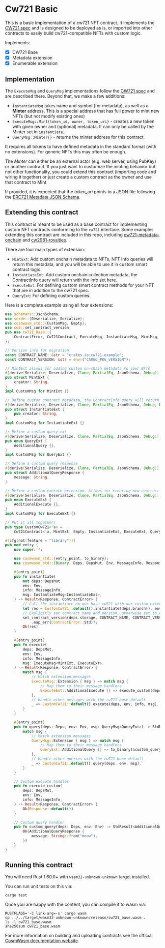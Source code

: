 # Cw721 Basic

This is a basic implementation of a cw721 NFT contract. It implements
the [CW721 spec](../../packages/cw721/README.md) and is designed to
be deployed as is, or imported into other contracts to easily build
cw721-compatible NFTs with custom logic.

Implements:

- [x] CW721 Base
- [x] Metadata extension
- [x] Enumerable extension

## Implementation

The `ExecuteMsg` and `QueryMsg` implementations follow the [CW721 spec](../../packages/cw721/README.md) and are described there.
Beyond that, we make a few additions:

* `InstantiateMsg` takes name and symbol (for metadata), as well as a **Minter** address. This is a special address that has full
power to mint new NFTs (but not modify existing ones)
* `ExecuteMsg::Mint{token_id, owner, token_uri}` - creates a new token with given owner and (optional) metadata. It can only be called by
the Minter set in `instantiate`.
* `QueryMsg::Minter{}` - returns the minter address for this contract.

It requires all tokens to have defined metadata in the standard format (with no extensions). For generic NFTs this may often be enough.

The *Minter* can either be an external actor (e.g. web server, using PubKey) or another contract. If you just want to customize
the minting behavior but not other functionality, you could extend this contract (importing code and wiring it together)
or just create a custom contract as the owner and use that contract to Mint.

If provided, it is expected that the _token_uri_ points to a JSON file following the [ERC721 Metadata JSON Schema](https://eips.ethereum.org/EIPS/eip-721).

## Extending this contract
This contract is meant to be used as a base contract for implementing custom NFT contracts conforming to the `cw721` interface. Some examples extending this contract are included in this repo, including [cw721-metadata-onchain](../cw721-metadata-onchain) and [cw2981-royalties](../cw2981-royalties).

There are four main types of extension:
* `MintExt`: Add custom onchain metadata to NFTs, NFT Info queries will return this metadata, and you will be able to use it in custom smart contract logic.
* `InstantiateExt`: Add custom onchain collection metadata, the ContractInfo query will return with the info set here.
* `ExecuteExt`: For defining custom smart contract methods for your NFT that are in addition to the cw721 spec.
* `QueryExt`: For defining custom queries.

Here is a complete example using all four extensions:

```rust
use schemars::JsonSchema;
use serde::{Deserialize, Serialize};
use cosmwasm_std::{CustomMsg, Empty};
use cw2::set_contract_version;
pub use cw721_base::{
    ContractError, Cw721Contract, ExecuteMsg, InstantiateMsg, MintMsg, MinterResponse, QueryMsg,
};

// Version info for migration
const CONTRACT_NAME: &str = "crates.io:cw721-example";
const CONTRACT_VERSION: &str = env!("CARGO_PKG_VERSION");

// MintExt allows for adding custom on-chain metadata to your NFTs
#[derive(Serialize, Deserialize, Clone, PartialEq, JsonSchema, Debug)]
pub struct MintExt {
    creator: String,
}
impl CustomMsg for MintExt {}

// Define custom contract metadata, the ContractInfo query will return with the info set here
#[derive(Serialize, Deserialize, Clone, PartialEq, JsonSchema, Debug, Default)]
pub struct InstantiateExt {
    pub creator: String,
}
impl CustomMsg for InstantiateExt {}

// Define a custom query ext
#[derive(Serialize, Deserialize, Clone, PartialEq, JsonSchema, Debug)]
pub enum QueryExt {
    AdditionalQuery {},
}
impl CustomMsg for QueryExt {}

// Define a custom query response
#[derive(Serialize, Deserialize, Clone, PartialEq, JsonSchema, Debug)]
pub struct AdditionalQueryResponse {
    message: String,
}

// Define a custom execute extension. Allows for creating new contract methods
#[derive(Serialize, Deserialize, Clone, PartialEq, JsonSchema, Debug)]
pub enum ExecuteExt {
    AdditionalExecute {},
}
impl CustomMsg for ExecuteExt {}

// Put it all together!
pub type CustomCw721<'a> =
    Cw721Contract<'a, MintExt, Empty, InstantiateExt, ExecuteExt, QueryExt>;

#[cfg(not(feature = "library"))]
pub mod entry {
    use super::*;

    use cosmwasm_std::{entry_point, to_binary};
    use cosmwasm_std::{Binary, Deps, DepsMut, Env, MessageInfo, Response, StdResult};

    #[entry_point]
    pub fn instantiate(
        mut deps: DepsMut,
        env: Env,
        info: MessageInfo,
        msg: InstantiateMsg<InstantiateExt>,
    ) -> Result<Response, ContractError> {
        // Call the instantiate on our base cw721 with our custom extensions
        let res = CustomCw721::default().instantiate(deps.branch(), env, info, msg)?;
        // Explicitly set contract name and version, otherwise set to cw721-base info
        set_contract_version(deps.storage, CONTRACT_NAME, CONTRACT_VERSION)
            .map_err(ContractError::Std)?;
        Ok(res)
    }

    #[entry_point]
    pub fn execute(
        deps: DepsMut,
        env: Env,
        info: MessageInfo,
        msg: ExecuteMsg<MintExt, ExecuteExt>,
    ) -> Result<Response, ContractError> {
        match msg {
            // Match extension messages
            ExecuteMsg::Extension { msg } => match msg {
                // Map them to their message handlers
                ExecuteExt::AdditionalExecute {} => execute_custom(deps, env, info),
            },
            // Handle other messages with the cw721-base default
            _ => CustomCw721::default().execute(deps, env, info, msg),
        }
    }

    #[entry_point]
    pub fn query(deps: Deps, env: Env, msg: QueryMsg<QueryExt>) -> StdResult<Binary> {
        match msg {
            // Match extension messages
            QueryMsg::Extension { msg } => match msg {
                // Map them to their message handlers
                QueryExt::AdditionalQuery {} => to_binary(&custom_query(deps, env)?),
            },
            // Handle other queries with the cw721-base default
            _ => CustomCw721::default().query(deps, env, msg),
        }
    }

    // Custom execute handler
    pub fn execute_custom(
        deps: DepsMut,
        env: Env,
        info: MessageInfo,
    ) -> Result<Response, ContractError> {
        Ok(Response::default())
    }

    // Custom query handler
    pub fn custom_query(deps: Deps, env: Env) -> StdResult<AdditionalQueryResponse> {
        Ok(AdditionalQueryResponse {
            message: String::from("meow"),
        })
    }
}

```

## Running this contract

You will need Rust 1.60.0+ with `wasm32-unknown-unknown` target installed.

You can run unit tests on this via: 

`cargo test`

Once you are happy with the content, you can compile it to wasm via:

```
RUSTFLAGS='-C link-arg=-s' cargo wasm
cp ../../target/wasm32-unknown-unknown/release/cw721_base.wasm .
ls -l cw721_base.wasm
sha256sum cw721_base.wasm
```

For more information on building and uploading contracts see the official [CosmWasm documentation website](https://docs.cosmwasm.com).
